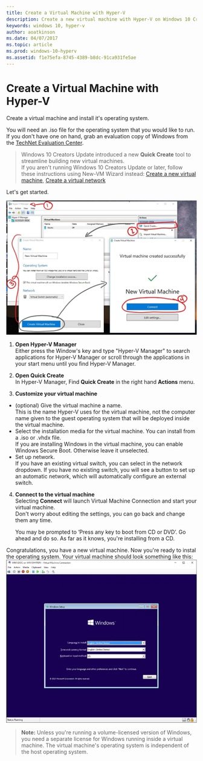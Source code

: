 ```yaml
---
title: Create a Virtual Machine with Hyper-V
description: Create a new virtual machine with Hyper-V on Windows 10 Creators Update
keywords: windows 10, hyper-v
author: aoatkinson
ms.date: 04/07/2017
ms.topic: article
ms.prod: windows-10-hyperv
ms.assetid: f1e75efa-8745-4389-b8dc-91ca931fe5ae
---
```


# Create a Virtual Machine with Hyper-V

Create a virtual machine and install it's operating system.  

You will need an .iso file for the operating system that you would like to run. If you don't have one on hand, grab an evaluation copy of Windows from the [TechNet Evaluation Center](http://www.microsoft.com/en-us/evalcenter/).


> Windows 10 Creators Update introduced a new **Quick Create** tool to streamline building new virtual machines.  
  If you aren't running Windows 10 Creators Update or later, follow these instructions using New-VM Wizard instead:
  [Create a new virtual machine](create-virtual-machine.md), [Create a virtual network](connect-to-network.md)

Let's get started.

![](media/quickcreatesteps_inked.jpg)

1. **Open Hyper-V Manager**  
  Either press the Window's key and type "Hyper-V Manager" to search applications for Hyper-V Manager or scroll through the applications in your start menu until you find Hyper-V Manager.

2. **Open Quick Create**  
  In Hyper-V Manager, Find **Quick Create** in the right hand **Actions** menu.

3. **Customize your virtual machine**
  * (optional) Give the virtual machine a name.  
    This is the name Hyper-V uses for the virtual machine, not the computer name given to the guest operating system that will be deployed inside the virtual machine.
  * Select the installation media for the virtual machine. You can install from a .iso or .vhdx file.  
    If you are installing Windows in the virtual machine, you can enable Windows Secure Boot. Otherwise leave it unselected.
  * Set up network.  
    If you have an existing virtual switch, you can select in the network dropdown. If you have no existing switch, you will see a button to set up an automatic network, which will automatically configure an external switch.

4. **Connect to the virtual machine**  
  Selecting **Connect** will launch Virtual Machine Connection and start your virtual machine.     
  Don't worry about editing the settings, you can go back and change them any time.  
  
    You may be prompted to ‘Press any key to boot from CD or DVD’. Go ahead and do so.  As far as it knows, you're installing from a CD.

Congratulations, you have a new virtual machine.  Now you're ready to instal the operating system.  Your virtual machine should look something like this: 
![](media/OSDeploy_upd.png) 

> **Note:** Unless you're running a volume-licensed version of Windows, you need a separate license for Windows running inside a virtual machine. The virtual machine's operating system is independent of the host operating system.
